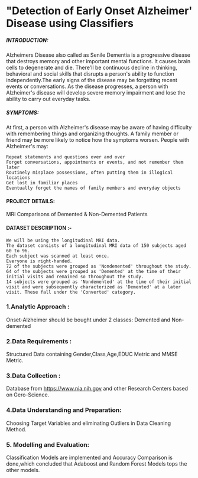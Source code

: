 # "Detection of Early Onset Alzheimer' Disease using Classifiers

##### INTRODUCTION:

Alzheimers Disease also called as Senile Dementia is a progressive disease that destroys memory and other important mental functions. It causes brain cells to degenerate and die. There'll be continuous decline in thinking, behavioral and social skills that disrupts a person's ability to function independently.The early signs of the disease may be forgetting recent events or conversations. As the disease progresses, a person with Alzheimer's disease will develop severe memory impairment and lose the ability to carry out everyday tasks.

##### SYMPTOMS:

At first, a person with Alzheimer's disease may be aware of having difficulty with remembering things and organizing thoughts. A family member or friend may be more likely to notice how the symptoms worsen. People with Alzheimer's may:

    Repeat statements and questions over and over
    Forget conversations, appointments or events, and not remember them later
    Routinely misplace possessions, often putting them in illogical locations
    Get lost in familiar places
    Eventually forget the names of family members and everyday objects
    
#### PROJECT DETAILS:

MRI Comparisons of Demented &amp; Non-Demented Patients

#### DATASET DESCRIPTION :-

    We will be using the longitudinal MRI data.
    The dataset consists of a longitudinal MRI data of 150 subjects aged 60 to 96.
    Each subject was scanned at least once.
    Everyone is right-handed.
    72 of the subjects were grouped as 'Nondemented' throughout the study.
    64 of the subjects were grouped as 'Demented' at the time of their initial visits and remained so throughout the study.
    14 subjects were grouped as 'Nondemented' at the time of their initial visit and were subsequently characterized as 'Demented' at a later visit. These fall under the 'Converted' category.

### 1.Analytic Approach :

Onset-Alzheimer should be bought under 2 classes: Demented and Non-demented

### 2.Data Requirements :

Structured Data containing Gender,Class,Age,EDUC Metric and MMSE Metric.

### 3.Data Collection :

Database from https://www.nia.nih.gov and other Research Centers based on Gero-Science.

### 4.Data Understanding and Preparation:

Choosing Target Variables and eliminating Outliers in Data Cleaning Method.

### 5. Modelling and Evaluation:

Classification Models are implemented and Accuracy Comparison is done,which concluded that Adaboost and Random Forest Models tops the other models.
